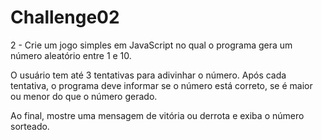 # Challenge02

2 - Crie um jogo simples em JavaScript no qual o programa gera um número aleatório entre 1 e 10. 

O usuário tem até 3 tentativas para adivinhar o número. Após cada tentativa, o programa deve informar se o número está correto, se é maior ou menor do que o número gerado. 

Ao final, mostre uma mensagem de vitória ou derrota e exiba o número sorteado.